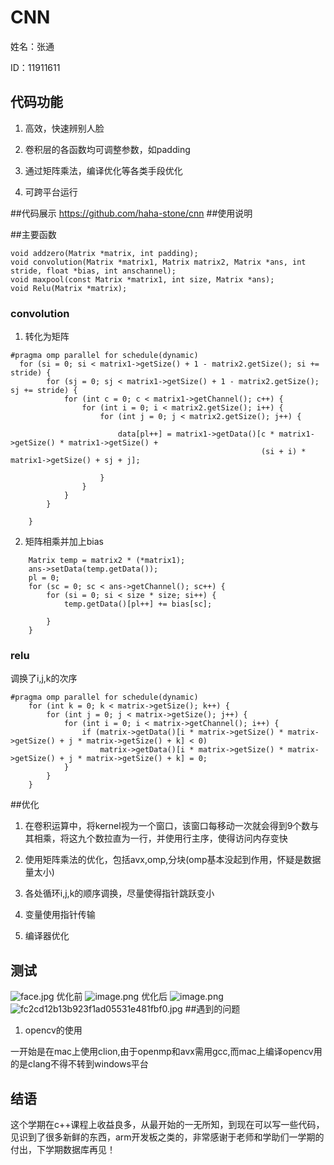 # CNN
姓名：张通

ID：11911611

## 代码功能
1.  高效，快速辨别人脸
    
2.  卷积层的各函数均可调整参数，如padding
    
3.  通过矩阵乘法，编译优化等各类手段优化

4.  可跨平台运行

##代码展示
https://github.com/haha-stone/cnn
##使用说明

##主要函数
```
void addzero(Matrix *matrix, int padding);
void convolution(Matrix *matrix1, Matrix matrix2, Matrix *ans, int stride, float *bias, int anschannel);
void maxpool(const Matrix *matrix1, int size, Matrix *ans);
void Relu(Matrix *matrix);
```
### convolution
1. 转化为矩阵
```
#pragma omp parallel for schedule(dynamic)
  for (si = 0; si < matrix1->getSize() + 1 - matrix2.getSize(); si += stride) {
        for (sj = 0; sj < matrix1->getSize() + 1 - matrix2.getSize(); sj += stride) {
            for (int c = 0; c < matrix1->getChannel(); c++) {
                for (int i = 0; i < matrix2.getSize(); i++) {
                    for (int j = 0; j < matrix2.getSize(); j++) {

                        data[pl++] = matrix1->getData()[c * matrix1->getSize() * matrix1->getSize() +
                                                        (si + i) * matrix1->getSize() + sj + j];

                    }
                }
            }
        }

    }

```
2. 矩阵相乘并加上bias
```
    Matrix temp = matrix2 * (*matrix1);
    ans->setData(temp.getData());
    pl = 0;
    for (sc = 0; sc < ans->getChannel(); sc++) {
        for (si = 0; si < size * size; si++) {
            temp.getData()[pl++] += bias[sc];

        }
    }
```
### relu
调换了i,j,k的次序
```
#pragma omp parallel for schedule(dynamic)
    for (int k = 0; k < matrix->getSize(); k++) {
        for (int j = 0; j < matrix->getSize(); j++) {
            for (int i = 0; i < matrix->getChannel(); i++) {
                if (matrix->getData()[i * matrix->getSize() * matrix->getSize() + j * matrix->getSize() + k] < 0)
                    matrix->getData()[i * matrix->getSize() * matrix->getSize() + j * matrix->getSize() + k] = 0;
            }
        }
    }
```
##优化
1. 在卷积运算中，将kernel视为一个窗口，该窗口每移动一次就会得到9个数与其相乘，将这九个数拉直为一行，并使用行主序，使得访问内存变快

2. 使用矩阵乘法的优化，包括avx,omp,分块(omp基本没起到作用，怀疑是数据量太小)

3. 各处循环i,j,k的顺序调换，尽量使得指针跳跃变小

4. 变量使用指针传输

5. 编译器优化
## 测试
![face.jpg](https://i.loli.net/2021/01/04/hn2Ui3IqsltY1wg.jpg)
优化前
![image.png](https://i.loli.net/2021/01/04/GuKNkaqDhUtWBjr.png)
优化后
![image.png](https://i.loli.net/2021/01/04/jYKeWiNaMq892T3.png)
![fc2cd12b13b923f1ad05531e481fbf0.jpg](https://i.loli.net/2021/01/04/Ym8JQscDC3vFxRA.jpg)
##遇到的问题
1. opencv的使用

一开始是在mac上使用clion,由于openmp和avx需用gcc,而mac上编译opencv用的是clang不得不转到windows平台


## 结语
这个学期在c++课程上收益良多，从最开始的一无所知，到现在可以写一些代码，见识到了很多新鲜的东西，arm开发板之类的，非常感谢于老师和学助们一学期的付出，下学期数据库再见！



